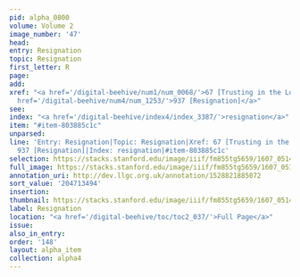 ```yaml
---
pid: alpha_0800
volume: Volume 2
image_number: '47'
head:
entry: Resignation
topic: Resignation
first_letter: R
page:
add:
xref: "<a href='/digital-beehive/num1/num_0068/'>67 [Trusting in the Lord]</a>|<a
  href='/digital-beehive/num4/num_1253/'>937 [Resignation]</a>"
see:
index: "<a href='/digital-beehive/index4/index_3387/'>resignation</a>"
item: "#item-803885c1c"
unparsed:
line: 'Entry: Resignation|Topic: Resignation|Xref: 67 [Trusting in the Lord]|Xref:
  937 [Resignation]|Index: resignation|#item-803885c1c'
selection: https://stacks.stanford.edu/image/iiif/fm855tg5659/1607_0514/402,3494,2933,490/full/0/default.jpg
full_image: https://stacks.stanford.edu/image/iiif/fm855tg5659/1607_0514/full/full/0/default.jpg
annotation_uri: http://dev.llgc.org.uk/annotation/1528821885072
sort_value: '204713494'
insertion:
thumbnail: https://stacks.stanford.edu/image/iiif/fm855tg5659/1607_0514/402,3494,600,180/250,/0/default.jpg
label: Resignation
location: "<a href='/digital-beehive/toc/toc2_037/'>Full Page</a>"
issue:
also_in_entry:
order: '148'
layout: alpha_item
collection: alpha4
---
```

